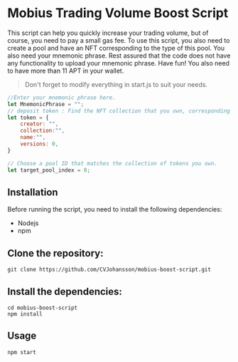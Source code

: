 # Mobius Trading Volume Boost Script

This script can help you quickly increase your trading volume, but of course, you need to pay a small gas fee. To use this script, you also need to create a pool and have an NFT corresponding to the type of this pool. You also need your mnemonic phrase. Rest assured that the code does not have any functionality to upload your mnemonic phrase. Have fun!
You also need to have more than 11 APT in your wallet.

>Don't forget to modify everything in start.js to suit your needs.
```js
//Enter your mnemonic phrase here.
let MnemonicPhrase = "";
// deposit token : Find the NFT collection that you own, corresponding to this pool.
let token = {
    creator: "",
    collection:"",
    name:"",
    versions: 0,
}

// Choose a pool ID that matches the collection of tokens you own.
let target_pool_index = 0;
```

## Installation
Before running the script, you need to install the following dependencies:
- Nodejs
- npm


## Clone the repository:
```shell
git clone https://github.com/CVJohansson/mobius-boost-script.git
```

## Install the dependencies:
```shell
cd mobius-boost-script
npm install
```

## Usage
```shell
npm start
```
